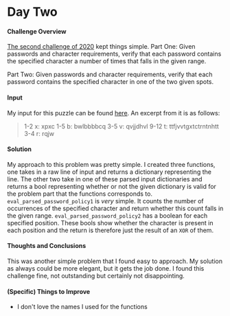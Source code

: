 # Day Two

#### Challenge Overview
[The second challenge of 2020](https://adventofcode.com/2020/day/2) kept things simple. 
Part One: Given passwords and character requirements, verify that each password contains the specified character a number of times that falls in the given range.

Part Two: Given passwords and character requirements, verify that each password contains the specified character in one of the two given spots.

#### Input
My input for this puzzle can be found [here](./input.txt). An excerpt from it is as follows:
>   1-2 x: xpxc
    1-5 b: bwlbbbbcq
    3-5 v: qvjjdhvl
    9-12 t: ttfjvvtgxtctrntnhtt
    3-4 r: rqjw
#### Solution
My approach to this problem was pretty simple. I created three functions, one takes in a raw line of input and returns a dictionary representing the line. The other two take in one of these parsed input dictionaries and returns a bool representing whether or not the given dictionary is valid for the problem part that the functions corresponds to. `eval_parsed_password_policy1` is _very_ simple. It counts the number of occurrences of the specified character and return whether this count falls in the given range. `eval_parsed_password_policy2` has a boolean for each specified position. These bools show whether the character is present in each position and the return is therefore just the result of an `XOR` of them.

#### Thoughts and Conclusions
This was another simple problem that I found easy to approach. My solution as always could be more elegant, but it gets the job done. I found this challenge fine, not outstanding but certainly not disappointing.

#### (Specific) Things to Improve
- I don't love the names I used for the functions
